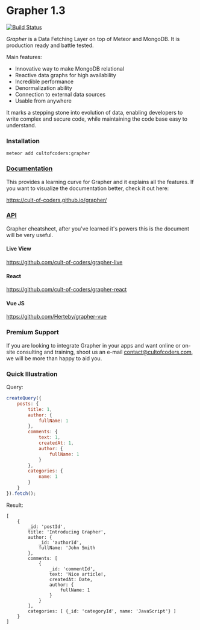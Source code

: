 # Grapher 1.3

[![Build Status](https://api.travis-ci.org/cult-of-coders/grapher.svg?branch=master)](https://travis-ci.org/cult-of-coders/grapher)

*Grapher* is a Data Fetching Layer on top of Meteor and MongoDB. It is production ready and battle tested.

Main features:
- Innovative way to make MongoDB relational
- Reactive data graphs for high availability
- Incredible performance
- Denormalization ability
- Connection to external data sources
- Usable from anywhere

It marks a stepping stone into evolution of data, enabling developers to write complex and secure code,
while maintaining the code base easy to understand.

### Installation
```
meteor add cultofcoders:grapher
```

### [Documentation](docs/index.md)

This provides a learning curve for Grapher and it explains all the features. If you want to visualize the documentation better, check it out here:

https://cult-of-coders.github.io/grapher/

### [API](docs/api.md)

Grapher cheatsheet, after you've learned it's powers this is the document will be very useful.

#### Live View
https://github.com/cult-of-coders/grapher-live

#### React
https://github.com/cult-of-coders/grapher-react 

#### Vue JS
https://github.com/Herteby/grapher-vue


### Premium Support

If you are looking to integrate Grapher in your apps and want online or on-site consulting and training, 
shoot us an e-mail contact@cultofcoders.com, we will be more than happy to aid you.


### Quick Illustration

Query:
```js
createQuery({
    posts: {
        title: 1,
        author: {
            fullName: 1
        },
        comments: {
            text: 1,
            createdAt: 1,
            author: {
                fullName: 1
            }
        },
        categories: {
            name: 1
        }
    }
}).fetch();
```

Result:
```
[
    {
        _id: 'postId',
        title: 'Introducing Grapher',
        author: {
            _id: 'authorId',
            fullName: 'John Smith
        },
        comments: [
            {
                _id: 'commentId',
                text: 'Nice article!,
                createdAt: Date,
                author: {
                    fullName: 1
                }
            }
        ],
        categories: [ {_id: 'categoryId', name: 'JavaScript'} ]
    }
]
```
